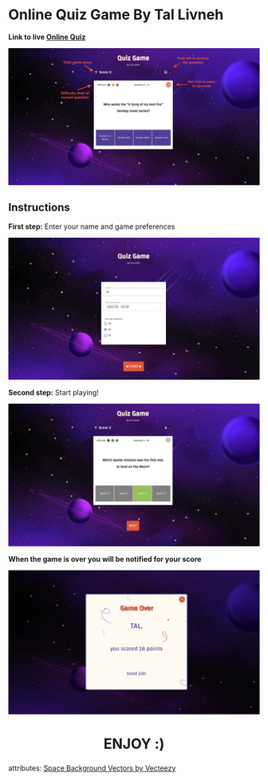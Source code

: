 # Online Quiz Game By Tal Livneh

**Link to live [Online Quiz](https://online-quiz-game-by-tal-livneh.netlify.app/)**

![first step](src/readme-images/instructions-image.png)
## Instructions

**First step:** Enter your name and game preferences

![first step](src/readme-images/first-step.png)

**Second step:** Start playing!

![second step](src/readme-images/second-step.png)

**When the game is over you will be notified for your score**

![game over](src/readme-images/game-over.png)

<h1 align="center">ENJOY :)</h1>

###
attributes:
<a href="https://www.vecteezy.com/free-vector/space-background">Space Background Vectors by Vecteezy</a>